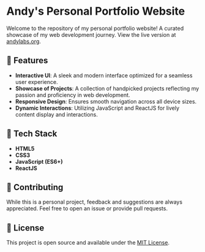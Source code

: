 # Andy's Personal Portfolio Website

Welcome to the repository of my personal portfolio website! A curated showcase of my web development journey. View the live version at [andylabs.org](https://andylabs.org).

## 🌟 Features

- **Interactive UI**: A sleek and modern interface optimized for a seamless user experience.
- **Showcase of Projects**: A collection of handpicked projects reflecting my passion and proficiency in web development.
- **Responsive Design**: Ensures smooth navigation across all device sizes.
- **Dynamic Interactions**: Utilizing JavaScript and ReactJS for lively content display and interactions.

## 🔧 Tech Stack

- **HTML5**
- **CSS3**
- **JavaScript (ES6+)**
- **ReactJS**

## 🤝 Contributing

While this is a personal project, feedback and suggestions are always appreciated. Feel free to open an issue or provide pull requests.

## 📜 License

This project is open source and available under the [MIT License](LICENSE).
